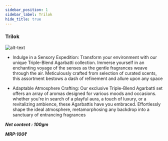 ```yaml
---
sidebar_position: 1
sidebar_label: Trilok
hide_title: true
---
```

### Trilok

![alt-text](/img/trilok.svg)

- Indulge in a Sensory Expedition: Transform your environment with our unique Triple-Blend Agarbatti collection. Immerse yourself in an enchanting voyage of the senses as the gentle fragrances weave through the air. Meticulously crafted from selection of curated scents, this assortment bestows a dash of refinement and allure upon any space

- Adaptable Atmosphere Crafting: Our exclusive Triple-Blend Agarbatti set offers an array of aromas designed for various moods and occasions. whether you're in search of a playful aura, a touch of luxury, or a revitalizing ambience, these Agarbattis have you embraced. Effortlessly shape the ideal atmosphere, metamorphosing any backdrop into a sanctuary of entrancing fragrances

**_Net content : 100gm_**

**_MRP:100₹_**




